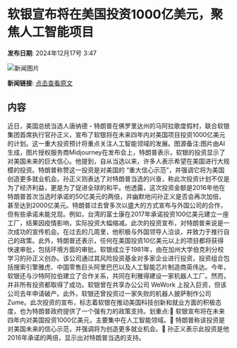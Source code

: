 # ​软银宣布将在美国投资1000亿美元，聚焦人工智能项目

**发布日期**: 2024年12月17号 3:47

![新闻图片](https://pic.chinaz.com/picmap/202308091546534429_3.jpg)

**新闻链接**: [点击查看原文](https://www.aibase.com/zh/news/14020)

## 内容

近日，美国总统当选人唐纳德・特朗普在佛罗里达州的马阿拉歌度假村，联合软银集团首席执行官孙正义，宣布了软银将在未来四年内对美国项目投资1000亿美元的计划。这一重大投资预计将重点关注人工智能领域的发展。图源备注:图片由AI生成，图片授权服务商Midjourney在发布会上，特朗普表示，软银的投资显示了对美国未来的巨大信心。他提到，自从当选以来，许多人表示希望在美国进行大规模的投资。特朗普称赞这一投资是对美国的 “重大信心示范”，并强调它将为美国创造更多就业机会。孙正义则表达了对特朗普当选的兴奋，称此次投资计划不仅是为了经济利益，更是为了促进全球的和平。他透露，这次投资金额是2016年他在特朗普首次当选时承诺的50亿美元的两倍，并幽默地问孙正义是否会再次加倍，甚至达到2000亿美元。特朗普过去曾多次以盛大的方式宣布与外国公司的合作，但有些承诺未能兑现。例如，台湾的富士康在2017年承诺投资100亿美元建立一座工厂，结果因疫情影响，实际投资大幅缩减。此次的投资宣布，对特朗普来说是一次成功的宣传机会。在过去的几周里，他积极与外国领导人洽谈，并致力于推行自己的政策。此外，特朗普还表示，任何在美国投资10亿美元以上的项目都将获得快速审批，包括环境方面的审批。软银成立于1981年，由在加州大学伯克利分校学习的孙正义创办。该公司通过其风险投资基金对多家企业进行投资，投资组合包括搜索引擎雅虎、中国零售巨头阿里巴巴以及人工智能芯片制造商英伟达。今年，软银还与沙特阿拉伯建立了合作关系，共同在利雅得建设一家机器人工厂。然而，并非所有投资都取得了成功。软银曾在共享办公公司 WeWork 上投入巨资，但该公司去年申请破产。此外，软银还曾投资过一家失败的机器人披萨制作公司 Zume。此次投资的宣布，标志着软银在推动美国科技创新和就业方面的积极态度，也为特朗普政府提供了一个强有力的政策支持。划重点:🌟 软银宣布将在未来四年内对美国投资1000亿美元，主要集中在人工智能领域。🤝 特朗普称该投资是对美国未来的信心示范，并强调将为创造更多就业机会。💼 孙正义表示此投资是他2016年承诺的两倍，显示出对特朗普当选的支持。
